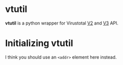 # vtutil
**vtutil** is a python wrapper for Virustotal [V2](https://developers.virustotal.com/reference) and [V3](https://developers.virustotal.com/v3.0/reference) API.

# Initializing vtutil

I think you should use an
`<addr>` element here instead.
